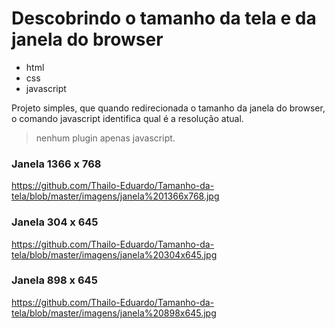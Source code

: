 # Descobrindo o tamanho da tela e da janela do browser

- html
- css
- javascript

Projeto simples, que quando redirecionada o tamanho da janela do browser, o comando javascript identifica qual é a resolução atual.

>nenhum plugin apenas javascript.

### Janela 1366 x 768

https://github.com/Thailo-Eduardo/Tamanho-da-tela/blob/master/imagens/janela%201366x768.jpg

### Janela 304 x 645
https://github.com/Thailo-Eduardo/Tamanho-da-tela/blob/master/imagens/janela%20304x645.jpg

### Janela 898 x 645
https://github.com/Thailo-Eduardo/Tamanho-da-tela/blob/master/imagens/janela%20898x645.jpg
